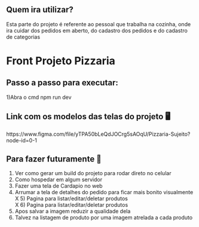 ## Quem ira utilizar?

Esta parte do projeto é referente ao pessoal que trabalha na cozinha,  onde ira cuidar dos pedidos em aberto, do cadastro dos pedidos e do cadastro de categorias 

<h1>Front Projeto Pizzaria</h1>

<h2>Passo a passo para executar:</h2>

1)Abra o cmd npm run dev<br>
 
<h2>Link com os modelos das telas do projeto 🖥</h2>
https://www.figma.com/file/yTPA50bLeQdJOCrg5sAOqU/Pizzaria-Sujeito?node-id=0-1

<h2>  Para fazer futuramente 🚀</h2>

1) Ver como gerar um build do projeto para rodar direto no celular<br>
2) Como hospedar em algum servidor
3) Fazer uma tela de Cardapio no web
4) Arrumar a tela de detalhes do pedido para ficar mais bonito visualmente
X 5) Pagina para listar/editar/deletar produtos   
X 6) Pagina para listar/editar/deletar produtos 
7) Apos salvar a imagem reduzir a qualidade dela
8) Talvez na listagem de produto por uma imagem atrelada a cada produto

